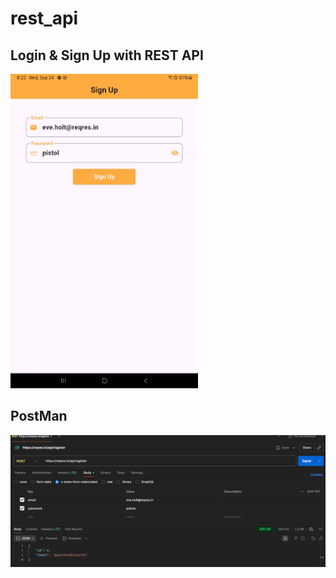 # rest_api

## Login & Sign Up with REST API

<img src="signup.jpg" alt="Signup Screen" width="300"/>

## PostMan

<img src="postman.png" alt="Signup Screen"/>
